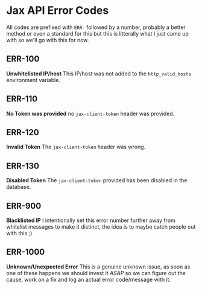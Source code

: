 # Jax API Error Codes
All codes are prefixed with `ERR-` followed by a number, probably a better method or even a standard for this but this is litterally what I just came up with so we'll go with this for now.

## ERR-100
**Unwhitelisted IP/host**
This IP/host was not added to the `http_valid_hosts` environment variable.

## ERR-110
**No Token was provided**
no `jax-client-token` header was provided.

## ERR-120
**Invalid Token**
The `jax-client-token` header was wrong.

## ERR-130
**Disabled Token**
The `jax-client-token` provided has been disabled in the database.

## ERR-900
**Blacklisted IP**
I intentionally set this error number further away from whitelist messages to make it distinct, the idea is to maybe catch people out with this ;)

## ERR-1000
**Unknown/Unexpected Error**
This is a genuine unknown issue, as soon as one of these happens we should invest it *ASAP* so we can figure out the cause, work on a fix and log an actual error code/message with it.
